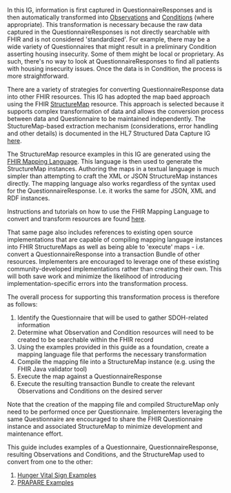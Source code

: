 In this IG, information is first captured in QuestionnaireResponses and is then automatically transformed into [Observations]({{site.data.fhir.path}}observation.html) and [Conditions]({{site.data.fhir.path}}condition.html) (where appropriate). This transformation is necessary because the raw data captured in the QuestionnaireResponses is not directly searchable with FHIR and is not considered 'standardized'.  For example, there may be a wide variety of Questionnaires that might result in a preliminary Condition asserting housing insecurity.  Some of them might be local or proprietary.  As such, there's no way to look at QuestionnaireResponses to find all patients with housing insecurity issues. Once the data is in Condition, the process is more straightforward.

There are a variety of strategies for converting QuestionnaireResponse data into other FHIR resources.  This IG has adopted the map baed approach using the FHIR [StructureMap]({{site.data.fhir.path}}structuremap.html) resource.  This approach is selected because it supports complex transformation of data and allows the conversion process between data and Questionnaire to be maintained independently. The StuctureMap-based extraction mechanism (considerations, error handling and other details) is documented in the HL7 Structured Data Capture IG [here](https://build.fhir.org/ig/HL7/sdc/extraction.html#structuremap-based-extraction). 

The StructureMap resource examples in this IG are generated using the [FHIR Mapping Language]({{site.data.fhir.path}}mapping-language.html).  This language is then used to generate the StructureMap instances.  Authoring the maps in a textual language is much simpler than attempting to craft the XML or JSON StructureMap instances directly.  The mapping language also works regardless of the syntax used for the QuestionnaireResponse.  I.e. it works the same for JSON, XML and RDF instances.

Instructions and tutorials on how to use the FHIR Mapping Language to convert and transform resources are found [here](https://confluence.hl7.org/display/FHIR/Using+the+FHIR+Mapping+Language).

That same page also includes references to existing open source implementations that are capable of compiling mapping language instances into FHIR StructureMaps as well as being able to 'execute' maps - i.e. convert a QuestionnaireResponse into a transaction Bundle of other resources.  Implementers are encouraged to leverage one of these existing community-developed implementations rather than creating their own.  This will both save work and minimize the likelihood of introducing implementation-specific errors into the transformation process.

The overall process for supporting this transformation process is therefore as follows:
1. Identify the Questionnaire that will be used to gather SDOH-related information
2. Determine what Observation and Condition resources will need to be created to be searchable within the FHIR record
3. Using the examples provided in this guide as a foundation, create a mapping language file that performs the necessary transformation
4. Compile the mapping file into a StructureMap instance (e.g. using the FHIR Java validator tool)
5. Execute the map against a QuestionnaireResponse
6. Execute the resulting transaction Bundle to create the relevant Observations and Conditions on the desired server

Note that the creation of the mapping file and compiled StructureMap only need to be performed once per Questionnaire.  Implementers leveraging the same Questionnaire are encouraged to share the FHIR Questionnaire instance and associated StructureMap to minimize development and maintenance effort.

This guide includes examples of a Questionnaire, QuestionnaireResponse, resulting Observations and Conditions, and the StructureMap used to convert from one to the other:

1. [Hunger Vital Sign Examples](artifacts.html#hunger-vital-signs-examples)
2. [PRAPARE Examples](artifacts.html#prapare-examples)
